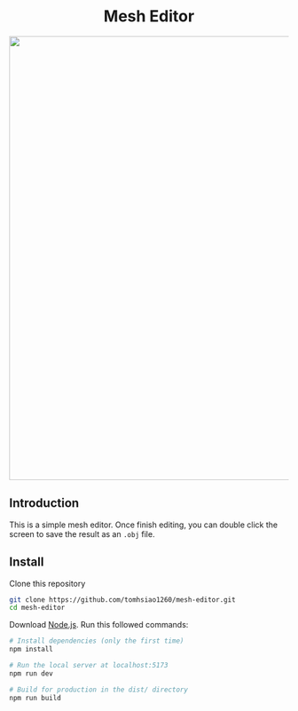 <h1 align="center">Mesh Editor</h1>

<p align="center">
    <img src="https://github.com/tomhsiao1260/mesh-editor/assets/31985811/6fc37173-e15f-4e61-ab2f-782a4ff3ca98" width="800px"/>
</p>
 
## Introduction

This is a simple mesh editor. Once finish editing, you can double click the screen to save the result as an `.obj` file.

## Install

Clone this repository
```bash
git clone https://github.com/tomhsiao1260/mesh-editor.git
cd mesh-editor
```

Download [Node.js](https://nodejs.org/en/download/).
Run this followed commands:

``` bash
# Install dependencies (only the first time)
npm install

# Run the local server at localhost:5173
npm run dev

# Build for production in the dist/ directory
npm run build
```
